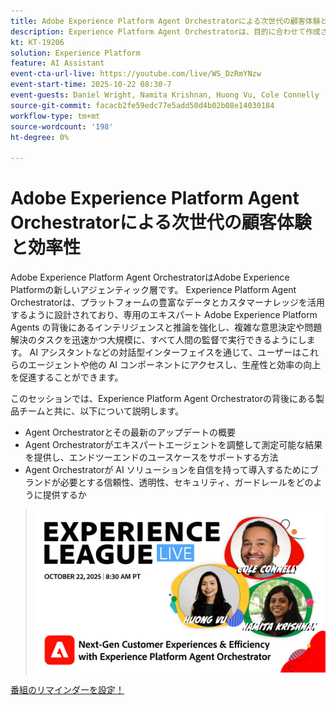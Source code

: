 ```yaml
---
title: Adobe Experience Platform Agent Orchestratorによる次世代の顧客体験と効率性
description: Experience Platform Agent Orchestratorは、目的に合わせて作成されたエキスパート Adobe Experience Platform エージェントの背後にあるインテリジェンスと推論を強化し、複雑な意思決定や問題解決のタスクを迅速かつ大規模に実行できるようにします。
kt: KT-19206
solution: Experience Platform
feature: AI Assistant
event-cta-url-live: https://youtube.com/live/WS_DzRmYNzw
event-start-time: 2025-10-22 08:30-7
event-guests: Daniel Wright, Namita Krishnan, Huong Vu, Cole Connelly
source-git-commit: facacb2fe59edc77e5add50d4b02b08e14030184
workflow-type: tm+mt
source-wordcount: '198'
ht-degree: 0%

---
```


# Adobe Experience Platform Agent Orchestratorによる次世代の顧客体験と効率性

Adobe Experience Platform Agent OrchestratorはAdobe Experience Platformの新しいアジェンティック層です。 Experience Platform Agent Orchestratorは、プラットフォームの豊富なデータとカスタマーナレッジを活用するように設計されており、専用のエキスパート Adobe Experience Platform Agents の背後にあるインテリジェンスと推論を強化し、複雑な意思決定や問題解決のタスクを迅速かつ大規模に、すべて人間の監督で実行できるようにします。 AI アシスタントなどの対話型インターフェイスを通じて、ユーザーはこれらのエージェントや他の AI コンポーネントにアクセスし、生産性と効率の向上を促進することができます。

このセッションでは、Experience Platform Agent Orchestratorの背後にある製品チームと共に、以下について説明します。

* Agent Orchestratorとその最新のアップデートの概要
* Agent Orchestratorがエキスパートエージェントを調整して測定可能な結果を提供し、エンドツーエンドのユースケースをサポートする方法
* Agent Orchestratorが AI ソリューションを自信を持って導入するためにブランドが必要とする信頼性、透明性、セキュリティ、ガードレールをどのように提供するか

> ![ バナーを表示 ](assets/WebBanner-v2-Oct22-2025.jpg)

[ 番組のリマインダーを設定！](https://youtube.com/live/WS_DzRmYNzw)
